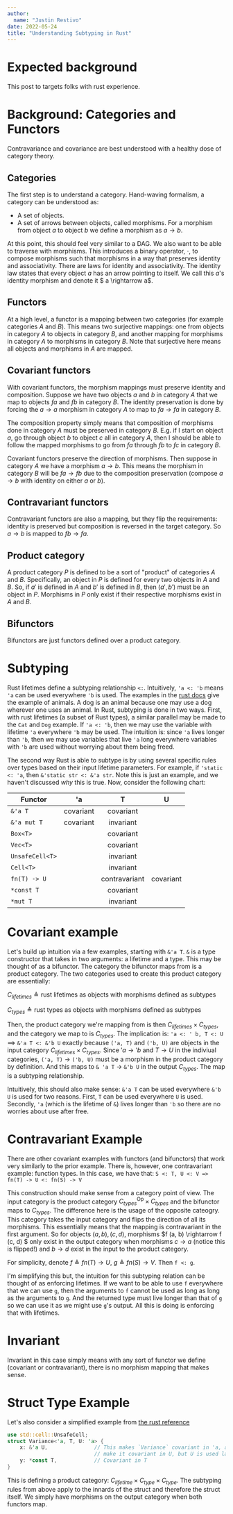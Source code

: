 ```yaml
---
author:
  name: "Justin Restivo"
date: 2022-05-24
title: "Understanding Subtyping in Rust"
---
```


# Expected background

This post to targets folks with rust experience.

# Background: Categories and Functors

Contravariance and covariance are best understood with a healthy dose of category theory.

## Categories

The first step is to understand a category. Hand-waving formalism, a category can be understood as:

- A set of objects.
- A set of arrows between objects, called morphisms. For a morphism from object $a$ to object $b$ we define a morphism as $a \rightarrow b$.

At this point, this should feel very similar to a DAG. We also want to be able to traverse with morphisms. This introduces a binary operator, $\cdot$, to compose morphisms such that morphisms in a way that preserves identity and associativity. There are laws for identity and associativity. The identity law states that every object $a$ has an arrow pointing to itself. We call this $a$'s identity morphism and denote it $ a \rightarrow a$.

## Functors

At a high level, a functor is a mapping between two categories (for example categories $A$ and $B$). This means two surjective mappings: one from objects in category $A$ to objects in category $B$, and another mapping for morphisms in category $A$ to morphisms in category $B$. Note that surjective here means all objects and morphisms in $A$ are mapped.

## Covariant functors

With covariant functors, the morphism mappings must preserve identity and composition. Suppose we have two objects $a$ and $b$ in category $A$ that we map to objects $f a$ and $f b$ in category $B$. The identity preservation is done by forcing the $a \rightarrow a$ morphism in category $A$ to map to $f a \rightarrow f a$ in category $B$.

The composition property simply means that composition of morphisms done in category $A$ must be preserved in category $B$. E.g. if I start on object $a$, go through object $b$ to object $c$ all in category $A$, then I should be able to follow the mapped morphisms to go from $f a$ through $f b$ to $f c$ in category $B$.

Covariant functors preserve the direction of morphisms. Then suppose in category $A$ we have a morphism $a \rightarrow b$. This means the morphism in category $B$ will be $f a \rightarrow f b$ due to the composition preservation (compose $a \rightarrow b$ with identity on either $a$ or $b$).

## Contravariant functors

Contravariant functors are also a mapping, but they flip the requirements: identity is preserved but composition is reversed in the target category. So $a \rightarrow b$ is mapped to $f b \rightarrow f a$.

## Product category

A product category $P$ is defined to be a sort of "product" of categories $A$ and $B$. Specifically, an object in $P$ is defined for every two objects in $A$ and $B$. So, if $a'$ is defined in $A$ and $b'$ is defined in $B$, then $(a', b')$ must be an object in $P$. Morphisms in $P$ only exist if their respective morphisms exist in $A$ and $B$.

## Bifunctors

Bifunctors are just functors defined over a product category.

# Subtyping

Rust lifetimes define a subtyping relationship `<:`. Intuitively, `'a <: 'b` means `'a` can be used everywhere `'b` is used. The examples in the [rust docs](https://doc.rust-lang.org/nomicon/subtyping.html) give the example of animals. A dog is an animal because one may use a dog wherever one uses an animal. In Rust, subtyping is done in two ways. First, with rust lifetimes (a subset of Rust types), a similar parallel may be made to the `Cat` and `Dog` example. If `'a <: 'b`, then we may use the variable with lifetime `'a` everywhere `'b` may be used. The intuition is: since `'a` lives longer than `'b`, then we may use variables that live `'a` long everywhere variables with `'b` are used without worrying about them being freed.

The second way Rust is able to subtype is by using several specific rules over types based on their input lifetime parameters. For example, if `'static <: 'a`, then `&'static str <: &'a str`. Note this is just an example, and we haven't discussed *why* this is true. Now, consider the following chart:


|  Functor        |     'a    |         T         |     U     |
|-----------------|:---------:|:-----------------:|:---------:|
| `&'a T `        | covariant | covariant         |           |
| `&'a mut T`     | covariant | invariant         |           |
| `Box<T>`        |           | covariant         |           |
| `Vec<T>`        |           | covariant         |           |
| `UnsafeCell<T>` |           | invariant         |           |
| `Cell<T>`       |           | invariant         |           |
| `fn(T) -> U`    |           | contravariant     | covariant |
| `*const T`      |           | covariant         |           |
| `*mut T`        |           | invariant         |           |


# Covariant example

Let's build up intuition via a few examples, starting with `&'a T`. `&` is a type constructor that takes in two arguments: a lifetime and a type. This may be thought of as a bifunctor. The category the bifunctor maps from is a product category. The two categories used to create this product category are essentially:

$C_{lifetimes} \triangleq \text{rust lifetimes as objects with morphisms defined as subtypes}$

$C_{types} \triangleq \text{rust types as objects with morphisms defined as subtypes}$

Then, the product category we're mapping from is then $C_{lifetimes} \times C_{types}$, and the category we map to is $C_{types}$. The implication is: `'a <: ' b, T <: U` $\implies$ `&'a T <: &'b U` exactly because `('a, T)` and `('b, U)` are objects in the input category $C_{lifetimes} \times C_{types}$. Since $'a \rightarrow 'b$ and $T \rightarrow U$ in the indiviual categories, `('a, T)` $\rightarrow$ `('b, U)` must be a morphism in the product category by definition. And this maps to `& 'a T` $\rightarrow$ `&'b U` in the output $C_{types}$. The map is a subtyping relationship.

Intuitively, this should also make sense: `&'a T` can be used everywhere `&'b U` is used for two reasons. First, `T` can be used everywhere `U` is used. Secondly, `'a` (which is the lifetime of `&`) lives longer than `'b` so there are no worries about use after free.

# Contravariant Example

There are other covariant examples with functors (and bifunctors) that work very similarly to the prior example. There is, however, one contravariant example: function types. In this case, we have that: `S <: T, U <: V => fn(T) -> U <: fn(S) -> V`

This construction should make sense from a category point of view. The input category is the product category $C_{types}^{\text{Op}} \times C_{types}$ and the bifunctor maps to $C_{types}$.  The difference here is the usage of the opposite cateogry. This category takes the input category and flips the direction of all its morphisms. This essentially means that the mapping is contravariant in the first argument. So for objects $(a, b), (c, d)$, morphisms $f (a, b) \rightarrow f (c, d) $ only exist in the output category when morphisms $c \rightarrow a$ (notice this is flipped!) and $b \rightarrow d$ exist in the input to the product category.

For simplicity, denote $f \triangleq fn(T) \rightarrow U$, $g \triangleq fn(S) \rightarrow V$. Then `f <: g`.

I'm simplifying this but, the intuition for this subtyping relation can be thought of as enforcing lifetimes. If we want to be able to use `f` everywhere that we can use `g`, then the arguments to `f` cannot be used as long as long as the arguments to `g`. And the returned type must live longer than that of `g` so we can use it as we might use `g`'s output. All this is doing is enforcing that with lifetimes.

# Invariant

Invariant in this case simply means with any sort of functor we define (covariant or contravariant), there is no morphism mapping that makes sense.

# Struct Type Example

Let's also consider a simplified example from [the rust reference](https://doc.rust-lang.org/reference/subtyping.html)

```rust
use std::cell::UnsafeCell;
struct Variance<'a, T, U: 'a> {
    x: &'a U,               // This makes `Variance` covariant in 'a, and would
                            // make it covariant in U, but U is used later
    y: *const T,            // Covariant in T
}
```

This is defining a product category: $C_{lifetime} \times C_{type} \times C_{type}$. The subtyping rules from above apply to the innards of the struct and therefore the struct itself. We simply have morphisms on the output category when both functors map.
